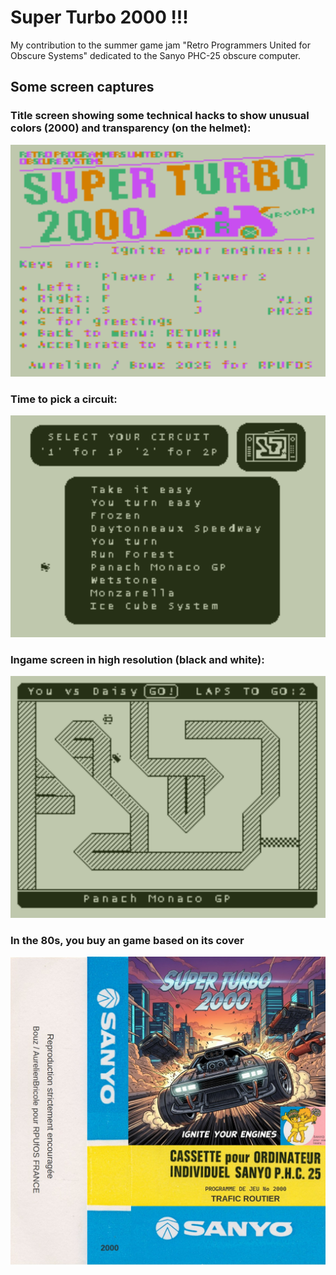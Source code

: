 # Super Turbo 2000 !!!

My contribution to the summer game jam "Retro Programmers United for Obscure Systems" dedicated to the Sanyo PHC-25 obscure computer.

## Some screen captures

### Title screen showing some technical hacks to show unusual colors (2000) and transparency (on the helmet):

![image](readme_images/IntroScreen.png)

### Time to pick a circuit:

![image](readme_images/SelectCircuit.png)


### Ingame screen in high resolution (black and white):

![image](readme_images/InGame.png)

### In the 80s, you buy an game based on its cover

![image](readme_images/Cover.jpg)
